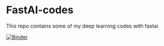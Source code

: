 # FastAI-codes
This repo contains some of my deep learning codes with fastai

[![Binder](https://mybinder.org/badge_logo.svg)](https://mybinder.org/v2/gh/Leumastai/FastAI-codes/HEAD)

